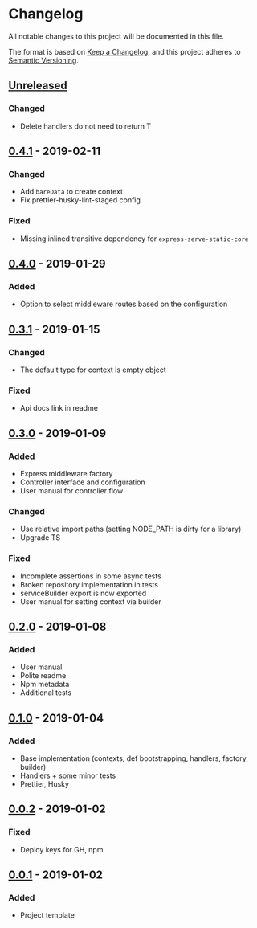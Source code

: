 # Changelog
All notable changes to this project will be documented in this file.

The format is based on [Keep a Changelog](https://keepachangelog.com/en/1.0.0/),
and this project adheres to [Semantic Versioning](https://semver.org/spec/v2.0.0.html).

## [Unreleased]
### Changed
- Delete handlers do not need to return T

## [0.4.1] - 2019-02-11
### Changed
- Add `bareData` to create context
- Fix prettier-husky-lint-staged config

### Fixed
- Missing inlined transitive dependency for `express-serve-static-core`

## [0.4.0] - 2019-01-29
### Added
- Option to select middleware routes based on the configuration

## [0.3.1] - 2019-01-15
### Changed
- The default type for context is empty object

### Fixed
- Api docs link in readme

## [0.3.0] - 2019-01-09
### Added
- Express middleware factory
- Controller interface and configuration
- User manual for controller flow

### Changed
- Use relative import paths (setting NODE_PATH is dirty for a library)
- Upgrade TS

### Fixed
- Incomplete assertions in some async tests
- Broken repository implementation in tests
- serviceBuilder export is now exported
- User manual for setting context via builder

## [0.2.0] - 2019-01-08
### Added
- User manual
- Polite readme
- Npm metadata
- Additional tests

## [0.1.0] - 2019-01-04
### Added
- Base implementation (contexts, def bootstrapping, handlers, factory, builder)
- Handlers + some minor tests
- Prettier, Husky

## [0.0.2] - 2019-01-02
### Fixed
- Deploy keys for GH, npm

## [0.0.1] - 2019-01-02
### Added
- Project template

[Unreleased]: https://github.com/AckeeCZ/crudella/compare/v0.4.1...HEAD
[0.4.1]: https://github.com/AckeeCZ/crudella/compare/v0.4.0...v0.4.1
[0.4.0]: https://github.com/AckeeCZ/crudella/compare/v0.3.1...v0.4.0
[0.3.1]: https://github.com/AckeeCZ/crudella/compare/v0.3.0...v0.3.1
[0.3.0]: https://github.com/AckeeCZ/crudella/compare/v0.2.0...v0.3.0
[0.2.0]: https://github.com/AckeeCZ/crudella/compare/v0.1.0...v0.2.0
[0.1.0]: https://github.com/AckeeCZ/crudella/compare/v0.0.2...v0.1.0
[0.0.2]: https://github.com/AckeeCZ/crudella/compare/v0.0.1...v0.0.2
[0.0.1]: https://github.com/AckeeCZ/crudella/compare/41a6bfc...v0.0.1
